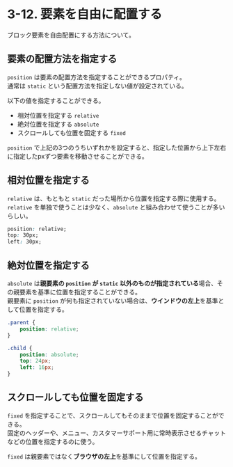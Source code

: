 # 3-12. 要素を自由に配置する

ブロック要素を自由配置にする方法について。

## 要素の配置方法を指定する

`position` は要素の配置方法を指定することができるプロパティ。  
通常は `static` という配置方法を指定しない値が設定されている。  

以下の値を指定することができる。

- 相対位置を指定する `relative` 
- 絶対位置を指定する `absolute`
- スクロールしても位置を固定する `fixed`

`position` で上記の3つのうちいずれかを設定すると、指定した位置から上下左右に指定したpxずつ要素を移動させることができる。  

## 相対位置を指定する

`relative` は、もともと `static` だった場所から位置を指定する際に使用する。  
`relative` を単独で使うことは少なく、`absolute` と組み合わせて使うことが多いらしい。

```css
position: relative;
top: 30px;
left: 30px;
```

## 絶対位置を指定する

`absolute` は**親要素の `position` が `static` 以外のものが指定されている**場合、その親要素を基準に位置を指定することができる。  
親要素に `position` が何も指定されていない場合は、**ウインドウの左上**を基準として位置を指定する。

```css
.parent {
    position: relative;
}

.child {
    position: absolute;
    top: 24px;
    left: 16px;
}
```

## スクロールしても位置を固定する

`fixed` を指定することで、スクロールしてもそのままで位置を固定することができる。  
固定のヘッダーや、メニュー、カスタマーサポート用に常時表示させるチャットなどの位置を指定するのに使う。  

`fixed` は親要素ではなく**ブラウザの左上**を基準にして位置を指定する。